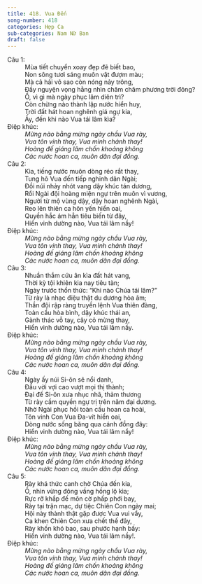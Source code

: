 ```yaml
---
title: 418. Vua Đến
song-number: 418
categories: Hợp Ca
sub-categories: Nam Nữ Ban
draft: false
---
```

<dl><dt>Câu 1:</dt><dd data-verse="1">Mùa tiết chuyển xoay đẹp đẽ biết bao, <br/>Non sông tươi sáng muôn vật đượm màu; <br/>Mà cả hải võ sao còn nóng nảy trông, <br/>Đầy nguyện vọng hằng nhìn chăm chăm phương trời đông? <br/>Ồ, vì gì mà ngày phục lâm diên trì? <br/>Còn chừng nào thành lập nước hiển huy, <br/>Trời đất hát hoan nghênh giá ngự kia, <br/>Ấy, đến khi nào Vua tái lâm kìa? </dd><dt>Điệp khúc:</dt><dd data-chorus="1"><em>Mừng nào bằng mừng ngày chầu Vua rày, <br/>Vua tôn vinh thay, Vua minh chánh thay! <br/>Hoàng đế giáng lâm chốn khoảng không <br/>Các nước hoan ca, muôn dân đại đồng. </em></dd><dt>Câu 2:</dt><dd data-verse="2">Kìa, tiếng nước muôn dòng réo rắt thay, <br/>Tung hô Vua đến tiếp nghinh dân Ngài; <br/>Đồi núi nhảy nhót vang dậy khúc tán dương, <br/>Rồi Ngài đội hoàng miện ngự trên muôn vì vương, <br/>Người từ mộ vùng dậy, dậy hoan nghênh Ngài, <br/>Reo lên thiên ca hôn yến hiển oai, <br/>Quyền hắc ám hẳn tiêu biến từ đây, <br/>Hiển vinh dường nào, Vua tái lâm nầy! </dd><dt>Điệp khúc:</dt><dd data-chorus="1"><em>Mừng nào bằng mừng ngày chầu Vua rày, <br/>Vua tôn vinh thay, Vua minh chánh thay! <br/>Hoàng đế giáng lâm chốn khoảng không <br/>Các nước hoan ca, muôn dân đại đồng. </em></dd><dt>Câu 3:</dt><dd data-verse="3">Nhuần thắm cứu ân kìa đất hát vang, <br/>Thời kỳ tội khiên kia nay tiêu tàn; <br/>Ngày trước thổn thức: “Khi nào Chúa tái lâm?” <br/>Từ rày là nhạc điệu thật du dương hòa âm; <br/>Thần đội rập ràng truyền lệnh Vua thiên đàng, <br/>Toàn cầu hòa bình, dậy khúc thái an, <br/>Gành thác vỗ tay, cây cỏ mừng thay, <br/>Hiển vinh dường nào, Vua tái lâm nầy. </dd><dt>Điệp khúc:</dt><dd data-chorus="1"><em>Mừng nào bằng mừng ngày chầu Vua rày, <br/>Vua tôn vinh thay, Vua minh chánh thay! <br/>Hoàng đế giáng lâm chốn khoảng không <br/>Các nước hoan ca, muôn dân đại đồng. </em></dd><dt>Câu 4:</dt><dd data-verse="4">Ngày ấy núi Si-ôn sẽ nổi danh, <br/>Đầu vời vợi cao vượt mọi thị thành; <br/>Đại đế Si-ôn xưa nhục nhã, thảm thương <br/>Từ rày cầm quyền ngự trị trên năm đại dương. <br/>Nhờ Ngài phục hồi toàn cầu hoan ca hoài, <br/>Tôn vinh Con Vua Đa-vít hiển oai, <br/>Dòng nước sống băng qua cánh đồng đây: <br/>Hiển vinh dường nào, Vua tái lâm nầy! </dd><dt>Điệp khúc:</dt><dd data-chorus="1"><em>Mừng nào bằng mừng ngày chầu Vua rày, <br/>Vua tôn vinh thay, Vua minh chánh thay! <br/>Hoàng đế giáng lâm chốn khoảng không <br/>Các nước hoan ca, muôn dân đại đồng. </em></dd><dt>Câu 5:</dt><dd data-verse="5">Rày khá thức canh chờ Chúa đến kia, <br/>Ồ, nhìn vừng đông vầng hồng lộ kìa; <br/>Rực rỡ khắp đế môn cờ phấp phới bay, <br/>Rày tại trận mạc, dự tiệc Chiên Con ngày mai; <br/>Hội này thành thật gặp được Vua vui vầy, <br/>Ca khen Chiên Con xưa chết thế đây, <br/>Rày khốn khó bao, sau phước hạnh bấy: <br/>Hiển vinh dường nào, Vua tái lâm nầy!. </dd><dt>Điệp khúc:</dt><dd data-chorus="1"><em>Mừng nào bằng mừng ngày chầu Vua rày, <br/>Vua tôn vinh thay, Vua minh chánh thay! <br/>Hoàng đế giáng lâm chốn khoảng không <br/>Các nước hoan ca, muôn dân đại đồng. </em></dd></dl>